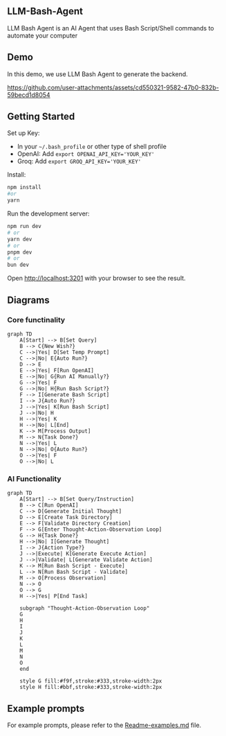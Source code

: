 ## LLM-Bash-Agent

LLM Bash Agent is an AI Agent that uses Bash Script/Shell commands to automate your computer

## Demo

In this demo, we use LLM Bash Agent to generate the backend.

https://github.com/user-attachments/assets/cd550321-9582-47b0-832b-59becd1d8054



## Getting Started

Set up Key:

- In your `~/.bash_profile` or other type of shell profile
- OpenAI: Add `export OPENAI_API_KEY='YOUR_KEY'`
- Groq: Add `export GROQ_API_KEY='YOUR_KEY'`

Install:

```bash
npm install
#or
yarn
```

Run the development server:

```bash
npm run dev
# or
yarn dev
# or
pnpm dev
# or
bun dev
```

Open [http://localhost:3201](http://localhost:3201) with your browser to see the result.

## Diagrams

### Core functinality

```mermaid
graph TD
    A[Start] --> B[Set Query]
    B --> C{New Wish?}
    C -->|Yes| D[Set Temp Prompt]
    C -->|No| E{Auto Run?}
    D --> E
    E -->|Yes| F[Run OpenAI]
    E -->|No| G{Run AI Manually?}
    G -->|Yes| F
    G -->|No| H{Run Bash Script?}
    F --> I[Generate Bash Script]
    I --> J{Auto Run?}
    J -->|Yes| K[Run Bash Script]
    J -->|No| H
    H -->|Yes| K
    H -->|No| L[End]
    K --> M[Process Output]
    M --> N{Task Done?}
    N -->|Yes| L
    N -->|No| O{Auto Run?}
    O -->|Yes| F
    O -->|No| L
```

### AI Functionality


```mermaid
graph TD
    A[Start] --> B[Set Query/Instruction]
    B --> C[Run OpenAI]
    C --> D[Generate Initial Thought]
    D --> E[Create Task Directory]
    E --> F[Validate Directory Creation]
    F --> G[Enter Thought-Action-Observation Loop]
    G --> H{Task Done?}
    H -->|No| I[Generate Thought]
    I --> J{Action Type?}
    J -->|Execute| K[Generate Execute Action]
    J -->|Validate| L[Generate Validate Action]
    K --> M[Run Bash Script - Execute]
    L --> N[Run Bash Script - Validate]
    M --> O[Process Observation]
    N --> O
    O --> G
    H -->|Yes| P[End Task]

    subgraph "Thought-Action-Observation Loop"
    G
    H
    I
    J
    K
    L
    M
    N
    O
    end

    style G fill:#f9f,stroke:#333,stroke-width:2px
    style H fill:#bbf,stroke:#333,stroke-width:2px
```

## Example prompts

For example prompts, please refer to the [Readme-examples.md](Readme-examples.md) file.
